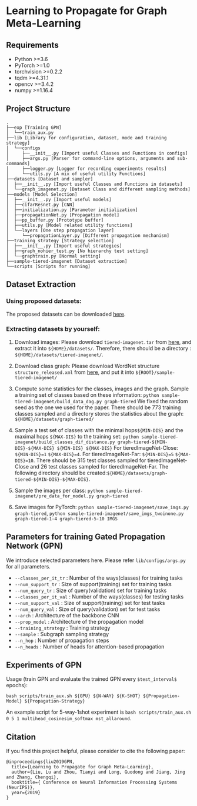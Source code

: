 # Learning to Propagate for Graph Meta-Learning 

## Requirements
- Python       >=3.6  
- PyTorch      >=1.0  
- torchvision  >=0.2.2  
- tqdm         >=4.31.1  
- opencv       >=3.4.2  
- numpy        >=1.16.4  

## Project Structure
```
.
├──exp [Training GPN]  
│  └──train_aux.py  
├──lib [Library for configuration, dataset, mode and training strategy]  
│  └──configs  
│     ├──__init__.py [Import useful Classes and Functions in configs]  
│     ├──args.py [Parser for command-line options, arguments and sub-commands]  
│     ├──logger.py [Logger for recording experiments results]  
│     └──utils.py [A mix of useful utility Functions]  
├──datasets [Dataset and sampler]  
│  ├──__init__.py [Import useful Classes and Functions in datasets]  
│  └──graph_imagenet.py [Dataset Class and different sampling methods]  
├──models [Model Selection]
│  ├──__init__.py [Import useful models]
│  ├──cifarResnet.py [CNN]
│  ├──initialization.py [Parameter initialization]
│  ├──propagationNet.py [Propagation model]
│  ├──pp_buffer.py [Prototype buffer]
│  ├──utils.py [Model related utility functions]
│  └──layers [One step propagation layer]  
│     └──propagationLayer.py [Different propagation mechanism]  
├──training_strategy [Strategy selection]  
│  ├──__init__.py [Import useful strategies]
│  ├──graph_nohier_test.py [No hierarchy test setting]
│  └──graphtrain.py [Normal setting]
├──sample-tiered-imagenet [Dataset extraction]  
└──scripts [Scripts for running]  
```

## Dataset Extraction 

### Using proposed datasets:
The proposed datasets can be downloaded [here](https://drive.google.com/drive/folders/1XMvsd0lC3bXgfctBQkp3ju3a-MS_mbYy?usp=sharingg).

### Extracting datasets by yourself:
1. Download images: Please download `tiered-imagenet.tar` from [here](https://github.com/renmengye/few-shot-ssl-public#tieredimagenet), and extract it into `${HOME}/datasets/`. Therefore, there should be a directory : `${HOME}/datasets/tiered-imagenet/`.

2. Download class graph: Please download WordNet structure `structure_released.xml` from [here](https://drive.google.com/file/d/1oVNnYVfiLF9t7IKocsQXsJOk4EOiPkVJ/view?usp=sharing), and put it into `${ROOT}/sample-tiered-imagenet/`

3. Compute some statistics for the classes, images and the graph. Sample a training set of classes based on these information:
`python sample-tiered-imagenet/build_data_dag.py graph-tiered`
We fixed the random seed as the one we used for the paper. There should be 773 training classes sampled and a directory stores the statistics about the graph: `${HOME}/datasets/graph-tiered/`

4. Sample a test set of classes with the minimal hops`${MIN-DIS}` and the maximal hops `${MAX-DIS}` to the training set:
`python sample-tiered-imagenet/build_classes_dif_distance.py graph-tiered-${MIN-DIS}-${MAX-DIS} ${MIN-DIS} ${MAX-DIS}`
For tieredImageNet-Close: `${MIN-DIS}=1` `${MAX-DIS}=4`. For tieredImageNet-Far: `${MIN-DIS}=5` `${MAX-DIS}=10`.
There should be 315 test classes sampled for tieredImageNet-Close and 26 test classes sampled for tieredImageNet-Far. The following directory should be created:`${HOME}/datasets/graph-tiered-${MIN-DIS}-${MAX-DIS}`.

5. Sample the images per class: `python sample-tiered-imagenet/pre_data_for_model.py graph-tiered`

6. Save images for PyTorch: `python sample-tiered-imagenet/save_imgs.py graph-tiered`, `python sample-tiered-imagenet/save_imgs_twoinone.py graph-tiered-1-4 graph-tiered-5-10 IMGS` 

## Parameters for training Gated Propagation Network (GPN)

We introduce selected parameters here. Please refer `lib/configs/args.py` for all parameters.

- `--classes_per_it_tr`  : Number of the ways(classes) for training tasks
- `--num_support_tr`     : Size of support(training) set for training tasks
- `--num_query_tr`       : Size of query(validation) set for training tasks
- `--classes_per_it_val` : Number of the ways(classes) for testing tasks
- `--num_support_val`    : Size of support(training) set for test tasks
- `--num_query_val`      : Size of query(validation) set for test tasks
- `--arch`               : Architecture of the backbone CNN
- `--prop_model`         : Architecture of the propagation model
- `--training_strategy`  : Training strategy
- `--sample`             : Subgraph sampling strategy
- `--n_hop`              : Number of propagation steps
- `--n_heads`            : Number of heads for attention-based propagation

## Experiments of GPN
Usage (train GPN and evaluate the trained GPN every `$test_interval$` epochs):
```
bash scripts/train_aux.sh ${GPU} ${N-WAY} ${K-SHOT} ${Propagation-Model} ${Propagation-Strategy}
```
An example script for 5-way-1shot experiment is `bash scripts/train_aux.sh 0 5 1 multihead_cosinesim_softmax mst_allaround`.

## Citation
If you find this project helpful, please consider to cite the following paper:
```
@inproceedings{liu2019GPN,
  title={Learning to Propagate for Graph Meta-Learning},
  author={Liu, Lu and Zhou, Tianyi and Long, Guodong and Jiang, Jing and Zhang, Chengqi},
  booktitle={ Conference on Neural Information Processing Systems (NeurIPS)},
  year={2019}
}
```
